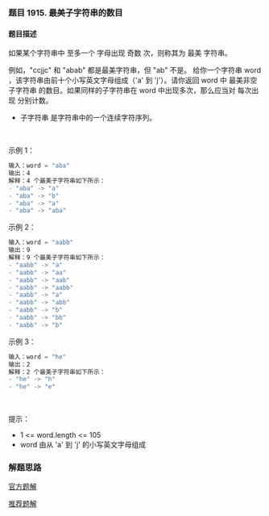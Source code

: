 ### 题目 1915. 最美子字符串的数目
#### 题目描述
如果某个字符串中 至多一个 字母出现 奇数 次，则称其为 最美 字符串。

例如，"ccjjc" 和 "abab" 都是最美字符串，但 "ab" 不是。
给你一个字符串 word ，该字符串由前十个小写英文字母组成（'a' 到 'j'）。请你返回 word 中 最美非空子字符串 的数目。如果同样的子字符串在 word 中出现多次，那么应当对 每次出现 分别计数。

- 子字符串 是字符串中的一个连续字符序列。

 

示例 1：

```js
输入：word = "aba"
输出：4
解释：4 个最美子字符串如下所示：
- "aba" -> "a"
- "aba" -> "b"
- "aba" -> "a"
- "aba" -> "aba"
```
示例 2：

```js
输入：word = "aabb"
输出：9
解释：9 个最美子字符串如下所示：
- "aabb" -> "a"
- "aabb" -> "aa"
- "aabb" -> "aab"
- "aabb" -> "aabb"
- "aabb" -> "a"
- "aabb" -> "abb"
- "aabb" -> "b"
- "aabb" -> "bb"
- "aabb" -> "b"
```
示例 3：

```js
输入：word = "he"
输出：2
解释：2 个最美子字符串如下所示：
- "he" -> "h"
- "he" -> "e"
```
 

提示：

- 1 <= word.length <= 105
- word 由从 'a' 到 'j' 的小写英文字母组成


### 解题思路
[官方题解](https://leetcode-cn.com/problems/number-of-wonderful-substrings/solution/zui-mei-zi-zi-fu-chuan-de-shu-mu-by-leet-2j7g/)

[推荐题解](https://leetcode-cn.com/problems/number-of-wonderful-substrings/solution/javascript-kan-liao-hao-duo-ti-jie-huan-790qy/)
